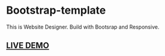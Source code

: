 # Bootstrap-template

This is Website Designer. Build with Bootsrap and Responsive.

##

## <a href="https://ahhzaky.github.io/Marketplace-with-Bootstrap/">LIVE DEMO</a>
